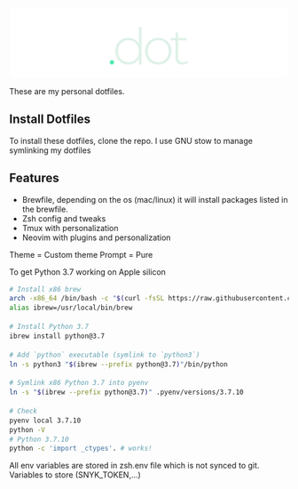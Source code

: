 <p align="center" style="text-align:center;">
  <img src="img/dot.png" width="500" />
  </p>

These are my personal dotfiles.

## Install Dotfiles

To install these dotfiles, clone the repo.
I use GNU stow to manage symlinking my dotfiles

## Features

-   Brewfile, depending on the os (mac/linux) it will install packages listed in the brewfile.
-   Zsh config and tweaks
-   Tmux with personalization
-   Neovim with plugins and personalization

Theme = Custom theme
Prompt = Pure

To get Python 3.7 working on Apple silicon

```bash
# Install x86 brew
arch -x86_64 /bin/bash -c "$(curl -fsSL https://raw.githubusercontent.com/Homebrew/install/master/install.sh)"
alias ibrew=/usr/local/bin/brew

# Install Python 3.7
ibrew install python@3.7

# Add `python` executable (symlink to `python3`)
ln -s python3 "$(ibrew --prefix python@3.7)"/bin/python

# Symlink x86 Python 3.7 into pyenv
ln -s "$(ibrew --prefix python@3.7)" .pyenv/versions/3.7.10

# Check
pyenv local 3.7.10
python -V
# Python 3.7.10
python -c 'import _ctypes'. # works!

```

All env variables are stored in zsh.env file which is not synced to git.
Variables to store (SNYK_TOKEN,...)
